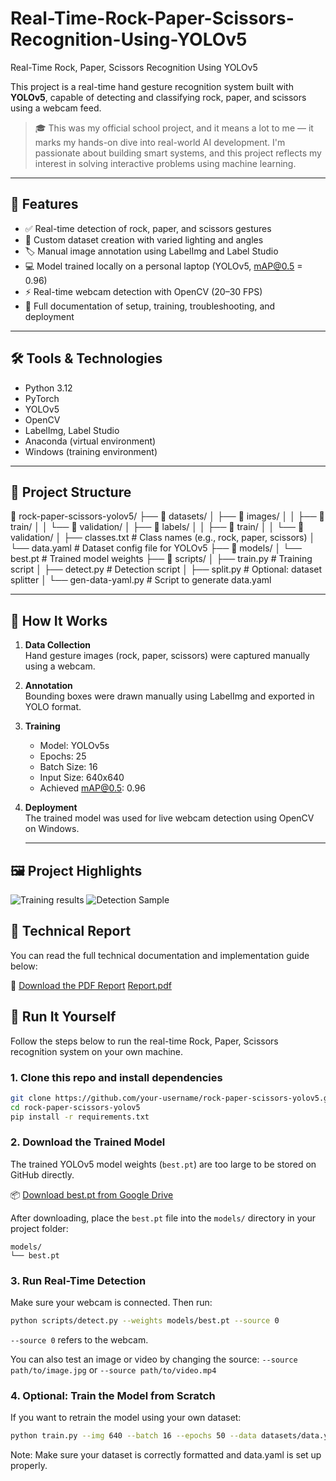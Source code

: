 # Real-Time-Rock-Paper-Scissors-Recognition-Using-YOLOv5
Real-Time Rock, Paper, Scissors Recognition Using YOLOv5

This project is a real-time hand gesture recognition system built with **YOLOv5**, capable of detecting and classifying rock, paper, and scissors using a webcam feed.

> 🎓 This was my official school project, and it means a lot to me — it marks my hands-on dive into real-world AI development. I'm passionate about building smart systems, and this project reflects my interest in solving interactive problems using machine learning.

---

## 📌 Features

- ✅ Real-time detection of rock, paper, and scissors gestures
- 📸 Custom dataset creation with varied lighting and angles
- 🏷️ Manual image annotation using LabelImg and Label Studio
- 💻 Model trained locally on a personal laptop (YOLOv5, mAP@0.5 = 0.96)
- ⚡ Real-time webcam detection with OpenCV (20–30 FPS)
- 📄 Full documentation of setup, training, troubleshooting, and deployment

---

## 🛠️ Tools & Technologies

- Python 3.12  
- PyTorch  
- YOLOv5  
- OpenCV  
- LabelImg, Label Studio  
- Anaconda (virtual environment)  
- Windows (training environment)

---

## 📂 Project Structure

📂 rock-paper-scissors-yolov5/
├── 📂 datasets/
│ ├── 📂 images/
│ │ ├── 📂 train/
│ │ └── 📂 validation/
│ ├── 📂 labels/
│ │ ├── 📂 train/
│ │ └── 📂 validation/
│ ├── classes.txt # Class names (e.g., rock, paper, scissors)
│ └── data.yaml # Dataset config file for YOLOv5
├── 📂 models/
│ └── best.pt # Trained model weights
├── 📂 scripts/
│ ├── train.py # Training script
│ ├── detect.py # Detection script
│ ├── split.py # Optional: dataset splitter
│ └── gen-data-yaml.py # Script to generate data.yaml


---

## 🧠 How It Works

1. **Data Collection**  
   Hand gesture images (rock, paper, scissors) were captured manually using a webcam.

2. **Annotation**  
   Bounding boxes were drawn manually using LabelImg and exported in YOLO format.

3. **Training**  
   - Model: YOLOv5s  
   - Epochs: 25  
   - Batch Size: 16  
   - Input Size: 640x640  
   - Achieved mAP@0.5: 0.96

4. **Deployment**  
   The trained model was used for live webcam detection using OpenCV on Windows.

   ---

## 🖼️ Project Highlights
![Training results](https://github.com/user-attachments/assets/55fb96c3-329c-421a-9bf0-5ae6e1547c7a)
![Detection Sample](https://github.com/user-attachments/assets/3007d3b5-88f0-4d16-8960-082c50b912f4)



## 📘 Technical Report

You can read the full technical documentation and implementation guide below:

📄 [Download the PDF Report](https://lnkd.in/dan4c9iP)
[Report.pdf](https://github.com/user-attachments/files/21011879/Report.pdf)


## 🚀 Run It Yourself

Follow the steps below to run the real-time Rock, Paper, Scissors recognition system on your own machine.

### 1. Clone this repo and install dependencies

```bash
git clone https://github.com/your-username/rock-paper-scissors-yolov5.git
cd rock-paper-scissors-yolov5
pip install -r requirements.txt
```
### 2. Download the Trained Model

The trained YOLOv5 model weights (`best.pt`) are too large to be stored on GitHub directly.

📦 [Download best.pt from Google Drive](https://drive.google.com/file/d/19mHGk3xd861rQr9898OXcm90axJWPQfQ/view?usp=drive_link)

After downloading, place the `best.pt` file into the `models/` directory in your project folder:

```plaintext
models/
└── best.pt
```

### 3. Run Real-Time Detection
Make sure your webcam is connected. Then run:

```bash
python scripts/detect.py --weights models/best.pt --source 0
```

`--source 0` refers to the webcam.

You can also test an image or video by changing the source:
`--source path/to/image.jpg` or `--source path/to/video.mp4`

### 4. Optional: Train the Model from Scratch
If you want to retrain the model using your own dataset:
```bash
python train.py --img 640 --batch 16 --epochs 50 --data datasets/data.yaml --weights models/best.pt
```
   Note: Make sure your dataset is correctly formatted and data.yaml is set up properly.


